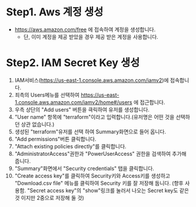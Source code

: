 # Step1. Aws 계정 생성
* https://aws.amazon.com/free 에 접속하여 계정을 생성합니다.
  - 단, 이미 계정을 제공 받았을 경우 제공 받은 계정을 사용합니다.

# Step2. IAM Secret Key 생성
1. IAM서비스(https://us-east-1.console.aws.amazon.com/iamv2)에 접속합니다.
2. 죄측의 Users메뉴를 선택하여 https://us-east-1.console.aws.amazon.com/iamv2/home#/users 에 접근합니다.
3. 우측 상단의 "Add users" 버튼을 큭릭하여 유저를 생성합니다.
4. "User name" 항목에 "terraform"이라고 입력합니다.(유저명은 어떤 것을 선택하던 상관 없습니다.)
5. 생성된 "terraform"유저를 선택 하여 Summary화면으로 들어 옵니다.
6. "Add permissions"버튼 클릭합니다.
7. "Attach existing policies directly"를 클릭합니다.
8. "AdministratorAccess"권한과 "PowerUserAccess" 권한을 검색하여 추가해 줍니다.
9. "Summary"화면에서 "Security credentials" 탭을 클릭합니다.
10. "Create access key"를 클릭하여 Security키와 Access키를 생성하고 "Download.csv file" 메뉴를 클릭하여 Security 키를 잘 저장해 둡니다. (향후 사용함. "Secret access key"의 "show"링크를 눌러서 나오는 Secret key도 같은 것 이지만 2중으로 저장해 둘 것)
